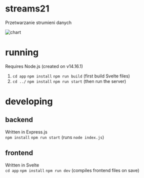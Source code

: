 # streams21
Przetwarzanie strumieni danych

![chart](https://imgur.com/a/X7jHldq)

# running
Requires Node.js (created on v14.16.1)
1. `cd app` `npm install` `npm run build` (first build Svelte files)
2. `cd ../` `npm install` `npm run start` (then run the server)

# developing

## backend
Written in Express.js \
`npm install` `npm run start` (runs `node index.js`)

## frontend
Written in Svelte \
`cd app` `npm install` `npm run dev` (compiles frontend files on save)
